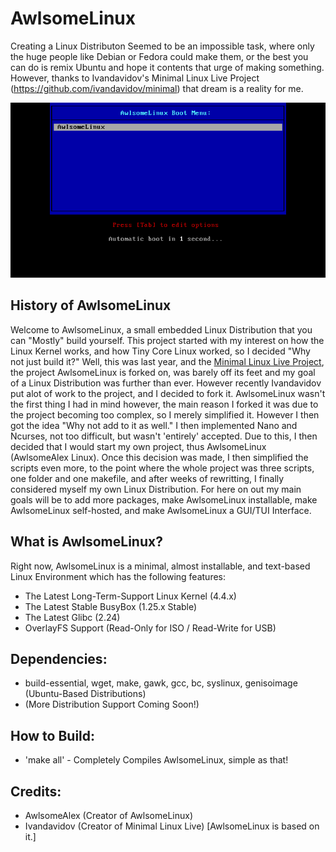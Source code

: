 # AwlsomeLinux
 
Creating a Linux Distributon Seemed to be an impossible task, where only the huge people like Debian or Fedora could make them, or the best you can do is remix Ubuntu and hope it contents that urge of making something. However, thanks to Ivandavidov's Minimal Linux Live Project (https://github.com/ivandavidov/minimal) that dream is a reality for me. 

![AwlsomeLinux Init](https://raw.githubusercontent.com/AwlsomeAlex/AwlsomeLinux/master/AwlsomeLinux_dec-06-2016.png)

## History of AwlsomeLinux
Welcome to AwlsomeLinux, a small embedded Linux Distribution that you can "Mostly" build yourself. This project started with my interest on how the Linux Kernel works, and how Tiny Core Linux worked, so I decided "Why not just build it?" Well, this was last year, and the [Minimal Linux Live Project](https://github.com/ivandavidov/minimal), the project AwlsomeLinux is forked on, was barely off its feet and my goal of a Linux Distribution was further than ever. However recently Ivandavidov put alot of work to the project, and I decided to fork it. AwlsomeLinux wasn't the first thing I had in mind however, the main reason I forked it was due to the project becoming too complex, so I merely simplified it. However I then got the idea "Why not add to it as well." I then implemented Nano and Ncurses, not too difficult, but wasn't 'entirely' accepted. Due to this, I then decided that I would start my own project, thus AwlsomeLinux (AwlsomeAlex Linux). Once this decision was made, I then simplified the scripts even more, to the point where the whole project was three scripts, one folder and one makefile, and after weeks of rewritting, I finally considered myself my own Linux Distribution. For here on out my main goals will be to add more packages, make AwlsomeLinux installable, make AwlsomeLinux self-hosted, and make AwlsomeLinux a GUI/TUI Interface.

## What is AwlsomeLinux?
Right now, AwlsomeLinux is a minimal, almost installable, and text-based Linux Environment which has the following features:
* The Latest Long-Term-Support Linux Kernel (4.4.x)
* The Latest Stable BusyBox (1.25.x Stable)
* The Latest Glibc (2.24)
* OverlayFS Support (Read-Only for ISO / Read-Write for USB)

## Dependencies:
* build-essential, wget, make, gawk, gcc, bc, syslinux, genisoimage (Ubuntu-Based Distributions)
* (More Distribution Support Coming Soon!)

## How to Build:
* 'make all' - Completely Compiles AwlsomeLinux, simple as that!

## Credits:
* AwlsomeAlex (Creator of AwlsomeLinux)
* Ivandavidov (Creator of Minimal Linux Live) [AwlsomeLinux is based on it.]


